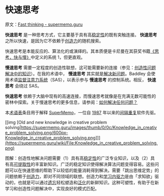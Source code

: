 # 快速思考

原文：[Fast thinking - supermemo.guru](https://supermemo.guru/wiki/Fast_thinking)

 **快速思考** 是一种思考方式，它主要基于具有高[稳定性](https://supermemo.guru/wiki/Stability)的既有突触连接。 **快速思考** 之所以快速，是因为它不依赖于[创造力](https://supermemo.guru/wiki/Creativity)的随机搜索。

快速思考是本能反应的、算法化的或演绎的。其本质便是卡尼曼在其获奖书籍[《思考，快与慢》](https://en.wikipedia.org/wiki/Thinking,_Fast_and_Slow)中定义的系统 1，但更直观。

 **慢速思考** 需要一定程度的创造性联想，这可能需要新的连接（参见：[创造性问题解决中的知识](https://supermemo.guru/wiki/Knowledge_in_creative_problem_solving)）。在我的术语中， **慢速思考** 其实就是[解决新问题](https://supermemo.guru/wiki/Problem_solving)。Baddley 会使用术语[监督注意力系统](https://supermemo.guru/wiki/Supervisory_Attentional_System)（SAS），以表示参与 **慢速思考** 的控制系统。相反， **快速思考** 会绕过 SAS。

 **快速思考** 依赖于大脑中现有的高速连接，而慢速思考就像是在充满无数可能性的密林中探索。关于慢速思考的更多信息，请参阅：[如何解决任何问题？](https://supermemo.guru/wiki/How_to_solve_any_problem%3F)

本[术语表](https://supermemo.guru/wiki/Glossary)条目用于解释 [SuperMemo](https://supermemo.guru/wiki/SuperMemo_Guru)，一位自 [1987](https://supermemo.guru/wiki/History_of_spaced_repetition_(print)) 年以来的[间隔重复](https://supermemo.guru/wiki/Spaced_repetition)软件先驱。

[[img [Old and new knowledge in creative problem solving|https://supermemo.guru/images/thumb/0/0c/Knowledge_in_creative_problem_solving.png/600px-Knowledge_in_creative_problem_solving.png]]](https://supermemo.guru/wiki/File:Knowledge_in_creative_problem_solving.png)

图解：创造性地解决问题需要（1）具有高[稳定性](https://supermemo.guru/wiki/Stability)的广泛专业知识，以及（2）具有高[可提取性](https://supermemo.guru/wiki/Retrievability)的丰富新知识。广泛的稳定知识使得解决算法问题变得容易。这些问题可以在快速思维的帮助下以较低的能量消耗得到解决。需要「跳出思维定势」的问题依赖于[创造力](https://supermemo.guru/wiki/Creativity)，即对不同领域的联想。创造力和[学习内驱力](https://supermemo.guru/wiki/Learn_drive)是由「求知欲」驱动的，也就是可以通过[遗忘](https://supermemo.guru/wiki/Forgetting)轻松塑造和[泛化](https://supermemo.guru/wiki/Generalization)的新鲜知识。这种可塑性，有助于在新学习和创造性问题解决中，实现良好的模式匹配。